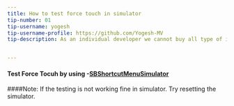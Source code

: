 ```yaml
---
title: How to test force touch in simulator
tip-number: 01
tip-username: yogesh
tip-username-profile: https://github.com/Yogesh-MV
tip-description: As an individual developer we cannot buy all type of iOS device for testing. Apple introduced a force touch feature from iPhone 6s. But In simulator we cannot test the Force touch feature by default. By using SBShortcutMenuSimulator. We can do the force touch testing in simultor.


---
```

#### Test Force Tocuh by using -[SBShortcutMenuSimulator](https://github.com/DeskConnect/SBShortcutMenuSimulator)

####Note:
If the testing is not working fine in simulator. Try resetting the simulator.
